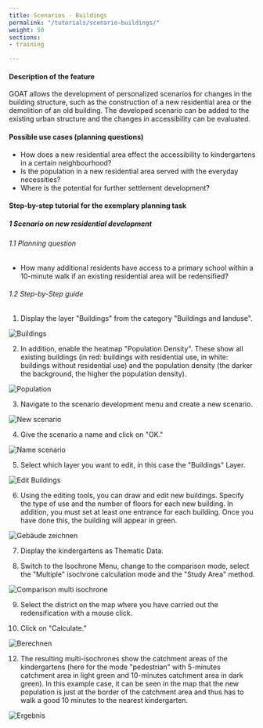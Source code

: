 ```yaml
---
title: Scenarios - Buildings
permalink: "/tutorials/scenario-buildings/"
weight: 50
sections:
- training

---
```

#### Description of the feature

GOAT allows the development of personalized scenarios for changes in the building structure, such as the construction of a new residential area or the demolition of an old building. The developed scenario can be added to the existing urban structure and the changes in accessibility can be evaluated.

#### Possible use cases (planning questions)

* How does a new residential area effect the accessibility to kindergartens in a certain neighbourhood?
* Is the population in a new residential area served with the everyday necessities?
* Where is the potential for further settlement development?

#### Step-by-step tutorial for the exemplary planning task

##### 1 Scenario on new residential development

###### 1.1 Planning question

* How many additional residents have access to a primary school within a 10-minute walk if an existing residential area will be redensified?

###### 1.2 Step-by-Step guide

1. Display the layer "Buildings" from the category "Buildings and landuse".

<img src="/images/training_materials/Scenario_buildings/buildings_en.webp" alt="Buildings"/>

2. In addition, enable the heatmap "Population Density". These show all existing buildings (in red: buildings with residential use, in white: buildings without residential use) and the population density (the darker the background, the higher the population density).

<img src="/images/training_materials/Scenario_buildings/population_en.webp" alt="Population"/>

3. Navigate to the scenario development menu and create a new scenario.

<img src="/images/training_materials/Scenario_buildings/create_scenario_en.webp" alt="New scenario" style="max-height:250px;"/>

4. Give the scenario a name and click on "OK."

<img src="/images/training_materials/Scenario_buildings/name_scenario_en.webp" alt="Name scenario" style="max-height:150px;"/>

5. Select which layer you want to edit, in this case the "Buildings" Layer.

<img src="/images/training_materials/Scenario_buildings/scenario_buildings_en.webp" alt="Edit Buildings" style="max-height:250px;"/>

6. Using the editing tools, you can draw and edit new buildings. Specify the type of use and the number of floors for each new building. In addition, you must set at least one entrance for each building. Once you have done this, the building will appear in green.

<img src="/images/training_materials/Scenario_buildings/draw_en.webp" alt="Gebäude zeichnen" style="max-height:400px;"/>

7. Display the kindergartens as Thematic Data.
   
8. Switch to the Isochrone Menu, change to the comparison mode, select the "Multiple" isochrone calculation mode and the "Study Area" method.

<img src="/images/training_materials/Scenario_buildings/multiisochrones_en.webp" alt="Comparison multi isochrone" style="max-height:400px;"/>

9. Select the district on the map where you have carried out the redensification with a mouse click.
    
10. Click on "Calculate."

<img src="/images/training_materials/Scenario_buildings/calculate_en.webp" alt="Berechnen" style="max-height:310px;"/>

12. The resulting multi-isochrones show the catchment areas of the kindergartens (here for the mode "pedestrian" with 5-minutes catchment area in light green and 10-minutes catchment area in dark green). In this example case, it can be seen in the map that the new population is just at the border of the catchment area and thus has to walk a good 10 minutes to the nearest kindergarten.

<img src="/images/training_materials/Scenario_buildings/result_en.webp" alt="Ergebnis" style="max-height:400px;"/>